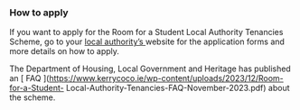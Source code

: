 ###  **How to apply**

If you want to apply for the Room for a Student Local Authority Tenancies
Scheme, go to your [ local authority’s
](https://www.gov.ie/en/publication/942f74-local-authorities/) website for the
application forms and more details on how to apply.

The Department of Housing, Local Government and Heritage has published an [
FAQ ](https://www.kerrycoco.ie/wp-content/uploads/2023/12/Room-for-a-Student-
Local-Authority-Tenancies-FAQ-November-2023.pdf) about the scheme.

